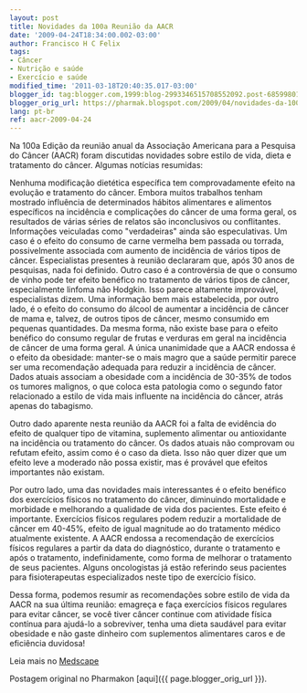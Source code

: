 ```yaml
---
layout: post
title: Novidades da 100a Reunião da AACR
date: '2009-04-24T18:34:00.002-03:00'
author: Francisco H C Felix
tags:
- Câncer
- Nutrição e saúde
- Exercício e saúde
modified_time: '2011-03-18T20:40:35.017-03:00'
blogger_id: tag:blogger.com,1999:blog-2993346515708552092.post-6859980183985020011
blogger_orig_url: https://pharmak.blogspot.com/2009/04/novidades-da-100a-reuniao-da-aacr.html
lang: pt-br
ref: aacr-2009-04-24
---
```


Na 100a Edição da reunião anual da Associação Americana para a Pesquisa do Câncer (AACR) foram discutidas novidades sobre estilo de vida, dieta e tratamento do câncer. Algumas notícias resumidas:
<!--more-->

Nenhuma modificação dietética específica tem comprovadamente efeito na evolução e tratamento do câncer. Embora muitos trabalhos tenham mostrado influência de determinados hábitos alimentares e alimentos específicos na incidência e complicações do câncer de uma forma geral, os resultados de várias séries de relatos são inconclusivos ou conflitantes. Informações veiculadas como "verdadeiras" ainda são especulativas. Um caso é o efeito do consumo de carne vermelha bem passada ou torrada, possivelmente associada com aumento de incidência de vários tipos de câncer. Especialistas presentes à reunião declararam que, após 30 anos de pesquisas, nada foi definido. Outro caso é a controvérsia de que o consumo de vinho pode ter efeito benéfico no tratamento de vários tipos de câncer, especialmente linfoma não Hodgkin. Isso parece altamente improvável, especialistas dizem. Uma informação bem mais estabelecida, por outro lado, é o efeito do consumo do álcool de aumentar a incidência de câncer de mama e, talvez, de outros tipos de câncer, mesmo consumido em pequenas quantidades. Da mesma forma, não existe base para o efeito benéfico do consumo regular de frutas e verduras em geral na incidência de câncer de uma forma geral. A única unanimidade que a AACR endossa é o efeito da obesidade: manter-se o mais magro que a saúde permitir parece ser uma recomendação adequada para reduzir a incidência de câncer. Dados atuais associam a obesidade com a incidência de 30-35% de todos os tumores malignos, o que coloca esta patologia como o segundo fator relacionado a estilo de vida mais influente na incidência do câncer, atrás apenas do tabagismo.

Outro dado aparente nesta reunião da AACR foi a falta de evidência do efeito de qualquer tipo de vitamina, suplemento alimentar ou antioxidante na incidência ou tratamento do câncer. Os dados atuais não comprovam ou refutam efeito, assim como é o caso da dieta. Isso não quer dizer que um efeito leve a moderado não possa existir, mas é provável que efeitos importantes não existam.

Por outro lado, uma das novidades mais interessantes é o efeito benéfico dos exercícios físicos no tratamento do câncer, diminuindo mortalidade e morbidade e melhorando a qualidade de vida dos pacientes. Este efeito é importante. Exercícios físicos regulares podem reduzir a mortalidade de câncer em 40-45%, efeito de igual magnitude ao do tratamento médico atualmente existente. A AACR endossa a recomendação de exercícios físicos regulares a partir da data do diagnóstico, durante o tratamento e após o tratamento, indefinidamente, como forma de melhorar o tratamento de seus pacientes. Alguns oncologistas já estão referindo seus pacientes para fisioterapeutas especializados neste tipo de exercício físico.

Dessa forma, podemos resumir as recomendações sobre estilo de vida da AACR na sua última reunião: emagreça e faça exercícios físicos regulares para evitar câncer, se você tiver câncer continue com atividade física contínua para ajudá-lo a sobreviver, tenha uma dieta saudável para evitar obesidade e não gaste dinheiro com suplementos alimentares caros e de eficiência duvidosa!

Leia mais no [Medscape](www.medscape.com)

Postagem original no Pharmakon [aqui]({{ page.blogger_orig_url }}).
